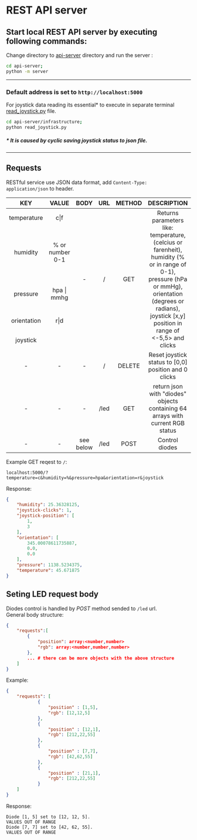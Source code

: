 REST API server
====


## Start local REST API server by executing following commands:
Change directory to [api-server](/api-server) directory and run the server :
```bash
cd api-server;
python -m server
```
---
### Default address is set to `http://localhost:5000`

For joystick data reading  its essential* to execute in separate terminal [read_joystick.py](/api-server/infrastructure/read_joystick.py) file.
```bash
cd api-server/infrastructure;
python read_joystick.py
```
##### \* It is caused by cyclic saving joystick status to json file.

---
Requests
---
RESTful service use JSON  data format, add `Content-Type: application/json` to header.

<!-- | KEY        | VALUE  | BODY | URL  | Method | Description | 
| :---------:| :-----:| :----| :---:| :-----:|:-----------|
| -     | -  | - |`/hello`| GET| Returns hello world (for test purpouse)|
|temperature</br>humidity</br>pressure</br>orientation</br>joystick | c\|f</br> % </br> num in range of <0-1></br>r\|d</br>no value needed</br>|- |`/`| GET |Returns parameters like:</br>*temperature* (celcius or farenheit)</br>*humidity* (% or in range of 0-1)</br>*pressure* (hPa or mmHg)</br>*orientation* (degrees or radians)</br>*joystick* [x,y] position in range of <-5,5>  and clicks |
| - |-|-|/| DELETE| Reset joystick status to [0,0] position and 0 clicks | 
| - |-|-|/led| GET| Return json with `"diodes"` objects containing 64 arrays with current RGB status | 
| - |-|**see below**|/led| POST | Control diodes | 
| - |-|-|/led| DELETE| Reset LED panel |  -->

<table>
<thead>
<tr>
<th align="center">KEY</th>
<th align="center">VALUE</th>
<th align="center">BODY</th>
<th align="center">URL</th>
<th align="center">METHOD</th>
<th align="center">DESCRIPTION</th>
</tr>
</thead>
<tbody>
<tr>
<td align="center">temperature</td>
<td align="center">c|f</td>
<td align="center" rowspan="5">-</td>
<td align="center" rowspan="5">/</td>
<td align="center" rowspan="5">GET</td>
<td align="center" rowspan="5">Returns parameters like: temperature, (celcius or farenheit), <br/> humidity (% or in range of 0-1), <br/> pressure (hPa or mmHg), <br/> orientation (degrees or radians), <br/> joystick [x,y] position in range of <-5,5>  and clicks
</td>
</tr>
<tr>
<td align="center">humidity</td>
<td align="center" > % or number 0-1</td>
</tr>
<tr>
<td align="center">pressure</td>
<td align="center">hpa | mmhg </td>
</tr>
<tr>
<td align="center">orientation</td>
<td align="center" > r|d</td>
</tr>
<tr>
<td align="center">joystick</td>
<td align="center"></td>
</tr>
<tr>
<td align="center">-</td>
<td align="center">-</td>
<td align="center">-</td>
<td align="center">/</td>
<td align="center">DELETE</td>
<td align="center">Reset joystick status to [0,0] position and 0 clicks</td>
</tr>
<tr>
<td align="center">-</td>
<td align="center">-</td>
<td align="center">-</td>
<td align="center">/led</td>
<td align="center">GET</td>
<td align="center">return json with "diodes" objects containing 64 arrays with current RGB status</td>
</tr>
<td align="center">-</td>
<td align="center">-</td>
<td align="center"> see below </td>
<td align="center">/led</td>
<td align="center">POST</td>
<td align="center">Control diodes</td>
</tr>
</tbody>
</table>




Example GET reqest to `/`:
```
localhost:5000/?temperature=c&humidity=%&pressure=hpa&orientation=r&joystick
```

Response:
```json
{
    "humidity": 25.36328125,
    "joystick-clicks": 1,
    "joystick-position": [
        1,
        3
    ],
    "orientation": [
        345.00078611735887,
        0.0,
        0.0
    ],
    "pressure": 1138.5234375,
    "temperature": 45.671875
}
```




Seting LED request body
--

Diodes control is handled by *POST* method sended to `/led` url.</br>
General body structure:
```json
{
    "requests":[
        {
            "position": array:<number,number>
            "rgb": array:<number,number,number>
        },
        ... # there can be more objects with the above structure
    ]
}
```


Example:
```json
{
    "requests": [
            {
                "position" : [1,5],
                "rgb": [12,12,5]
            },
            {
                "position" : [12,1],
                "rgb": [212,22,55]
            },
            {
                "position" : [7,7],
                "rgb": [42,62,55]
            },
            {
                "position" : [21,1],
                "rgb": [212,22,55]
            }
    ]
}
```
Response: 
```
Diode [1, 5] set to [12, 12, 5].
VALUES OUT OF RANGE
Diode [7, 7] set to [42, 62, 55].
VALUES OUT OF RANGE
```
